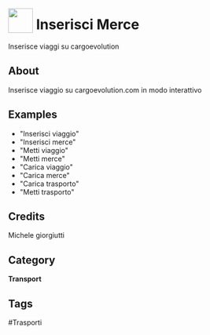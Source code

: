 # <img src="https://raw.githack.com/FortAwesome/Font-Awesome/master/svgs/solid/cubes.svg" card_color="#22A7F0" width="50" height="50" style="vertical-align:bottom"/> Inserisci Merce
Inserisce viaggi su cargoevolution

## About
Inserisce viaggio su cargoevolution.com in modo interattivo

## Examples
* "Inserisci viaggio"
* "Inserisci merce"
* "Metti viaggio"
* "Metti merce"
* "Carica viaggio"
* "Carica merce"
* "Carica trasporto"
* "Metti trasporto"

## Credits
Michele giorgiutti

## Category
**Transport**

## Tags
#Trasporti

